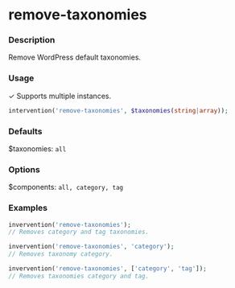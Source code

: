# remove-taxonomies

### Description
Remove WordPress default taxonomies.

### Usage
&#10003; Supports multiple instances.
```php
intervention('remove-taxonomies', $taxonomies(string|array));
```

### Defaults
$taxonomies: `all`

### Options
$components: `all, category, tag`

### Examples
```php
invervention('remove-taxonomies');
// Removes category and tag taxonomies.

invervention('remove-taxonomies', 'category');
// Removes taxonomy category.

invervention('remove-taxonomies', ['category', 'tag']);
// Removes taxonomies category and tag.
```
